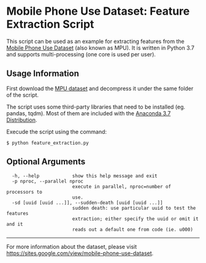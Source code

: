 # Mobile Phone Use Dataset: Feature Extraction Script

This script can be used as an example for extracting features from the [Mobile Phone Use Dataset](https://sites.google.com/view/mobile-phone-use-dataset) (also known as MPU). It is written in Python 3.7 and supports multi-processing (one core is used per user).


## Usage Information

First download the [MPU dataset](https://sites.google.com/view/mobile-phone-use-dataset) and decompress it under the same folder of the script.

The script uses some third-party libraries that need to be installed (eg. pandas, tqdm). Most of them are included with the [Anaconda 3.7 Distribution](https://www.anaconda.com/download/).

Execude the script using the command:

`
$ python feature_extraction.py
`


## Optional Arguments

```
  -h, --help            show this help message and exit
  -p nproc, --parallel nproc
                        execute in parallel, nproc=number of processors to
                        use.
  -sd [uuid [uuid ...]], --sudden-death [uuid [uuid ...]]
                        sudden death: use particular uuid to test the features
                        extraction; either specify the uuid or omit it and it
                        reads out a default one from code (ie. u000)
```

---
For more information about the dataset, please visit https://sites.google.com/view/mobile-phone-use-dataset.
